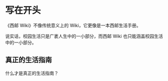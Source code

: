 # 写在开头

《西邮 Wiki》不像传统意义上的 Wiki，它更像是一本西邮生活手册。

说实话，校园生活只是广袤人生中的一小部分，而西邮 Wiki 也只能涵盖校园生活中的一小部分。

## 真正的生活指南

什么才是真正的生活指南？
